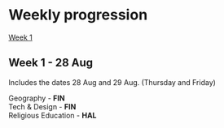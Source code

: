 # Weekly progression

[Week 1](#week1)

## Week 1 - 28 Aug <a name="week1"></a>
Includes the dates 28 Aug and 29 Aug. (Thursday and Friday)

Geography - **FIN**  
Tech & Design - **FIN**  
Religious Education - **HAL**  

